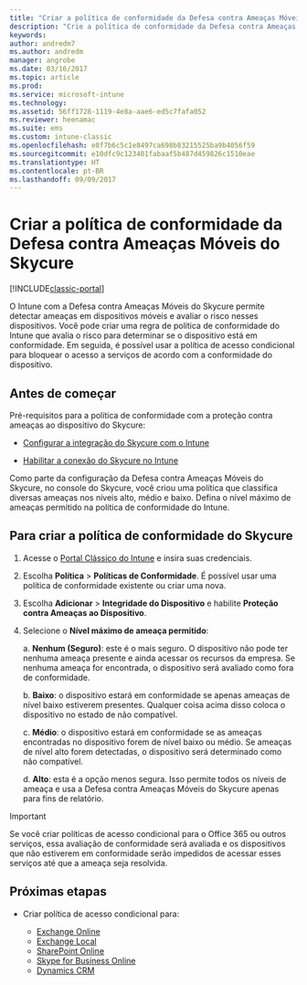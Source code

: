 ```yaml
---
title: "Criar a política de conformidade da Defesa contra Ameaças Móveis do Skycure"
description: "Crie a política de conformidade da Defesa contra Ameaças Móveis do Skycure no Portal Clássico do Intune."
keywords: 
author: andredm7
ms.author: andredm
manager: angrobe
ms.date: 03/16/2017
ms.topic: article
ms.prod: 
ms.service: microsoft-intune
ms.technology: 
ms.assetid: 56ff1728-1119-4e8a-aae6-ed5c7fafa052
ms.reviewer: heenamac
ms.suite: ems
ms.custom: intune-classic
ms.openlocfilehash: e8f7b6c5c1e8497ca698b83215525ba9b4056f59
ms.sourcegitcommit: e10dfc9c123401fabaaf5b487d459826c1510eae
ms.translationtype: HT
ms.contentlocale: pt-BR
ms.lasthandoff: 09/09/2017
---
```

# <a name="create-skycure-mobile-threat-defense-compliance-policy"></a>Criar a política de conformidade da Defesa contra Ameaças Móveis do Skycure

[!INCLUDE[classic-portal](../includes/classic-portal.md)]

O Intune com a Defesa contra Ameaças Móveis do Skycure permite detectar ameaças em dispositivos móveis e avaliar o risco nesses dispositivos. Você pode criar uma regra de política de conformidade do Intune que avalia o risco para determinar se o dispositivo está em conformidade. Em seguida, é possível usar a política de acesso condicional para bloquear o acesso a serviços de acordo com a conformidade do dispositivo.

## <a name="before-you-begin"></a>Antes de começar

Pré-requisitos para a política de conformidade com a proteção contra ameaças ao dispositivo do Skycure:

-   [Configurar a integração do Skycure com o Intune](/intune-classic/deploy-use/setup-the-skycure-integration-with-Intune)

-   [Habilitar a conexão do Skycure no Intune](/intune-classic/deploy-use/enable-skycure-mobile-threat-defense-in-intune)

Como parte da configuração da Defesa contra Ameaças Móveis do Skycure, no console do Skycure, você criou uma política que classifica diversas ameaças nos níveis alto, médio e baixo. Defina o nível máximo de ameaças permitido na política de conformidade do Intune.

## <a name="to-create-skycure-compliance-policy"></a>Para criar a política de conformidade do Skycure

1.  Acesse o [Portal Clássico do Intune](https://manage.microsoft.com/) e insira suas credenciais.

2.  Escolha **Política** &gt; **Políticas de Conformidade**. É possível usar uma política de conformidade existente ou criar uma nova.

3.  Escolha **Adicionar** &gt; **Integridade do Dispositivo** e habilite **Proteção contra Ameaças ao Dispositivo**.

4.  Selecione o **Nível máximo de ameaça permitido**:

    a.  **Nenhum (Seguro)**: este é o mais seguro. O dispositivo não pode ter nenhuma ameaça presente e ainda acessar os recursos da empresa. Se nenhuma ameaça for encontrada, o dispositivo será avaliado como fora de conformidade.

    b.  **Baixo**: o dispositivo estará em conformidade se apenas ameaças de nível baixo estiverem presentes. Qualquer coisa acima disso coloca o dispositivo no estado de não compatível.

    c.  **Médio**: o dispositivo estará em conformidade se as ameaças encontradas no dispositivo forem de nível baixo ou médio. Se ameaças de nível alto forem detectadas, o dispositivo será determinado como não compatível.

    d.  **Alto**: esta é a opção menos segura. Isso permite todos os níveis de ameaça e usa a Defesa contra Ameaças Móveis do Skycure apenas para fins de relatório.

> [!IMPORTANT]
> Se você criar políticas de acesso condicional para o Office 365 ou outros serviços, essa avaliação de conformidade será avaliada e os dispositivos que não estiverem em conformidade serão impedidos de acessar esses serviços até que a ameaça seja resolvida.

## <a name="span-idmonitor-device-threats-classanchorspan-idnext-steps-classanchorspan-idtoc477360344-classanchorspanspanspannext-steps"></a><span id="monitor-device-threats" class="anchor"><span id="next-steps" class="anchor"><span id="_Toc477360344" class="anchor"></span></span></span>Próximas etapas

-   Criar política de acesso condicional para:

    -   [Exchange Online](/intune-classic/deploy-use/restrict-access-to-exchange-online-with-microsoft-intune)
    -   [Exchange Local](/intune-classic/deploy-use/restrict-access-to-exchange-onpremises-with-microsoft-intune)
    -   [SharePoint Online](/intune-classic/deploy-use/restrict-access-to-sharepoint-online-with-microsoft-intune)
    -   [Skype for Business Online](/intune-classic/deploy-use/restrict-access-to-skype-for-business-online-with-microsoft-intune)
    -   [Dynamics CRM](/intune-classic/deploy-use/restrict-access-to-dynamics-crm-online-with-microsoft-intune)
